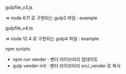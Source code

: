 
gulpfile_v3.js

=> node 6.11 로 구현되는 gulp3 파일 : example

gulpfile_v4.ts

=> node 12.4 로 구현되는 gulp4 파일 : example


npm scripts
- npm run vender : 벤더 라이브러리 업데이트
- gulp vender-init : 벤터 라이브러리 src/_vender 로 복사